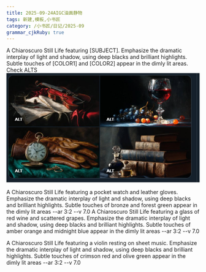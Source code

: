 ```yaml
---
title: 2025-09-24AIGC油画静物
tags: 新建,模板,小书匠
category: /小书匠/日记/2025-09
grammar_cjkRuby: true
---
```



A Chiaroscuro Still Life featuring [SUBJECT]. Emphasize the dramatic interplay of light and shadow, using deep blacks and brilliant highlights. Subtle touches of [COLOR1] and [COLOR2] appear in the dimly lit areas. Check ALTS
![enter description here](./images/1758710147584.png)

A Chiaroscuro Still Life featuring a pocket watch and leather gloves. Emphasize the dramatic interplay of light and shadow, using deep blacks and brilliant highlights. Subtle touches of bronze and forest green appear in the dimly lit areas --ar 3:2 --v 7.0
A Chiaroscuro Still Life featuring a glass of red wine and scattered grapes. Emphasize the dramatic interplay of light and shadow, using deep blacks and brilliant highlights. Subtle touches of amber orange and midnight blue appear in the dimly lit areas --ar 3:2 --v 7.0

A Chiaroscuro Still Life featuring a violin resting on sheet music. Emphasize the dramatic interplay of light and shadow, using deep blacks and brilliant highlights. Subtle touches of crimson red and olive green appear in the dimly lit areas --ar 3:2 --v 7.0